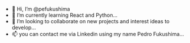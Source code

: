 - 👋 Hi, I’m @pefukushima
- 🌱 I’m currently learning React and Python...
- 💞️ I’m looking to collaborate on new projects and interest ideas to develop...
- 📫 you can contact me via Linkedin using my name Pedro Fukushima...

<!---
pefukushima/pefukushima is a ✨ special ✨ repository because its `README.md` (this file) appears on your GitHub profile.
You can click the Preview link to take a look at your changes.
--->

